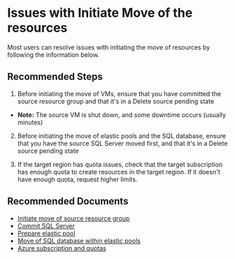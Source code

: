 <properties
  pagetitle="Issues with Initiate Move of the resources&#xD;"
  service=""
  resource=""
  ms.author="prkazasr"
  selfhelptype="Generic"
  supporttopicids="32746779,32746803,32746808"
  resourcetags=""
  productpesids="17321"
  cloudenvironments="public,fairfax,usnat,ussec"
  articleid="c2795193-6b25-4a41-aa78-b3da4ce7606d"
  ownershipid="Compute_AzureResourceMover" />
# Issues with Initiate Move of the resources

Most users can resolve issues with initiating the move of resources by following the information below.

## **Recommended Steps**

1. Before initiating the move of VMs, ensure that you have committed the source resource group and that it's in a Delete source pending state

- **Note:** The source VM is shut down, and some downtime occurs (usually minutes)

2. Before initiating the move of elastic pools and the SQL database, ensure that you have the source SQL Server moved first, and that it's in a Delete source pending state

3. If the target region has quota issues, check that the target subscription has enough quota to create resources in the target region. If it doesn't have enough quota, request higher limits.

## **Recommended Documents**

* [Initiate move of source resource group](https://docs.microsoft.com/azure/resource-mover/tutorial-move-region-virtual-machines)
* [Commit SQL Server](https://docs.microsoft.com/azure/resource-mover/tutorial-move-region-sql)
* [Prepare elastic pool](https://docs.microsoft.com/azure/resource-mover/tutorial-move-region-sql)
* [Move of SQL database within elastic pools](https://docs.microsoft.com/azure/resource-mover/tutorial-move-region-sql)
* [Azure subscription and quotas](https://docs.microsoft.com/azure/azure-resource-manager/management/azure-subscription-service-limits)
